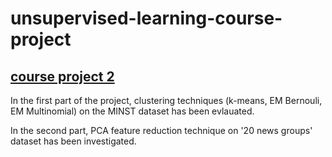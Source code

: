 # unsupervised-learning-course-project
## [course project 2](http://ce.sharif.edu/courses/94-95/1/ce717-2/index.php/section/assignments/file/assignments)

In the first part of the project, clustering techniques (k-means, EM Bernouli, EM Multinomial) on the MINST dataset has been evlauated. 

In the second part, PCA feature reduction technique on '20 news groups' dataset has been investigated.

